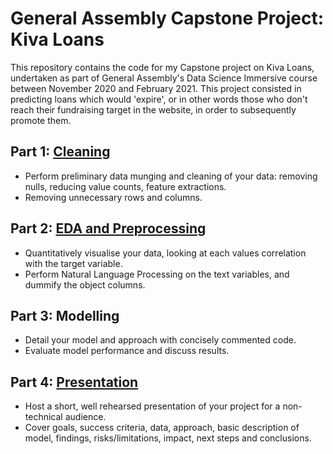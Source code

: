 # General Assembly Capstone Project: Kiva Loans
This repository contains the code for my Capstone project on Kiva Loans, undertaken as part of General Assembly's Data Science Immersive course between November 2020 and February 2021. This project consisted in predicting loans which would 'expire', or in other words those who don't reach their fundraising target in the website, in order to subsequently promote them. 

## Part 1: [Cleaning](http://localhost:8888/notebooks/project/project-capstone/Capstone%20-%20Data%20Cleaning.ipynb)
- Perform preliminary data munging and cleaning of your data: removing nulls, reducing value counts, feature extractions. 
- Removing unnecessary rows and columns.

## Part 2: [EDA and Preprocessing]( https://github.com/nicolas1998v/KivaCapstoneProject/blob/main/EDA%20-%20NLP.ipynb)
- Quantitatively visualise your data, looking at each values correlation with the target variable. 
- Perform Natural Language Processing on the text variables, and dummify the object columns.

## Part 3: Modelling 
- Detail your model and approach with concisely commented code. 
- Evaluate model performance and discuss results. 

## Part 4: [Presentation]( https://docs.google.com/presentation/d/18hdJlMiIoCoKHjRcSIvIPgoN-mT_E5lz_FUGBUjFQaU/edit#slide=id.p)
- Host a short, well rehearsed presentation of your project for a non-technical audience. 
- Cover goals, success criteria, data, approach, basic description of model, findings, risks/limitations, impact, next steps and conclusions.

